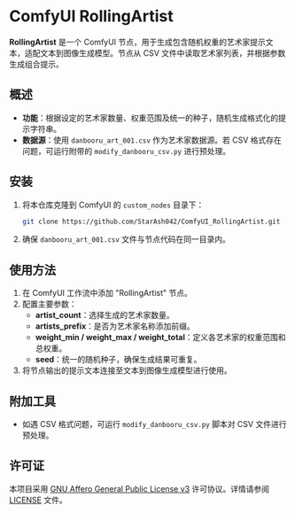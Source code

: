 # ComfyUI RollingArtist

**RollingArtist** 是一个 ComfyUI 节点，用于生成包含随机权重的艺术家提示文本，适配文本到图像生成模型。节点从 CSV 文件中读取艺术家列表，并根据参数生成组合提示。

## 概述

- **功能**：根据设定的艺术家数量、权重范围及统一的种子，随机生成格式化的提示字符串。
- **数据源**：使用 `danbooru_art_001.csv` 作为艺术家数据源。若 CSV 格式存在问题，可运行附带的 `modify_danbooru_csv.py` 进行预处理。

## 安装

1. 将本仓库克隆到 ComfyUI 的 `custom_nodes` 目录下：
   ```bash
   git clone https://github.com/StarAsh042/ComfyUI_RollingArtist.git
   ```
2. 确保 `danbooru_art_001.csv` 文件与节点代码在同一目录内。

## 使用方法

1. 在 ComfyUI 工作流中添加 "RollingArtist" 节点。
2. 配置主要参数：
   - **artist_count**：选择生成的艺术家数量。
   - **artists_prefix**：是否为艺术家名称添加前缀。
   - **weight_min / weight_max / weight_total**：定义各艺术家的权重范围和总权重。
   - **seed**：统一的随机种子，确保生成结果可重复。
3. 将节点输出的提示文本连接至文本到图像生成模型进行使用。

## 附加工具

- 如遇 CSV 格式问题，可运行 `modify_danbooru_csv.py` 脚本对 CSV 文件进行预处理。

## 许可证

本项目采用 [GNU Affero General Public License v3](https://www.gnu.org/licenses/agpl-3.0.html) 许可协议。详情请参阅 [LICENSE](./LICENSE) 文件。